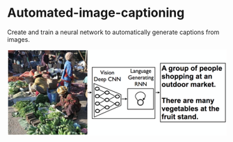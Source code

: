 # Automated-image-captioning
Create and train a neural network to automatically generate captions from images.


![image captioning](image-captioning.png)
